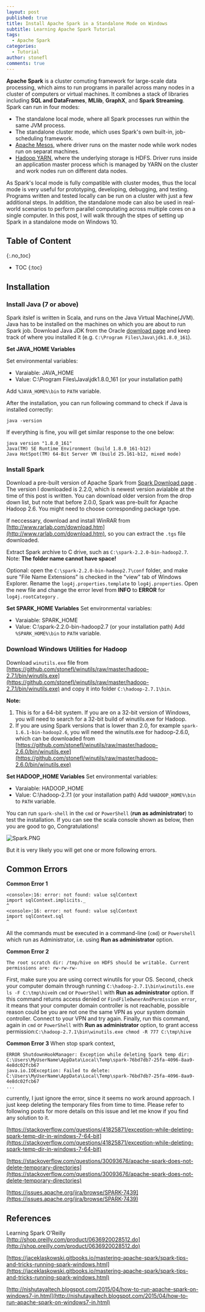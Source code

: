 ```yaml
---
layout: post
published: true
title: Install Apache Spark in a Standalone Mode on Windows
subtitle: Learning Apache Spark Tutorial
tags:
  - Apache Spark
categories:
  - Tutorial
author: stonefl
comments: true
---
```

**Apache Spark** is a cluster comuting framework for large-scale data processing, which aims to run programs in parallel across many nodes in a cluster of computers or virtual machines. It comibnes a stack of libraries including **SQL and DataFrames**, **MLlib**, **GraphX**, and **Spark Streaming**. Spark can run in four modes:
<!--more-->
- The standalone local mode, where all Spark processes run within the same JVM process.
- The standalone cluster mode, which uses Spark's own built-in, job-scheduling framework.
- [Apache Mesos](https://mesos.apache.org/), where driver runs on the master node while work nodes run on separat machines.
- [Hadoop YARN](https://hadoop.apache.org/docs/current/hadoop-yarn/hadoop-yarn-site/YARN.html), where the underlying storage is HDFS. Driver runs inside an application master process which is managed by YARN on the cluster and work nodes run on different data nodes.

As Spark's local mode is fully compatible with cluster modes, thus the local mode is very useful for prototyping, developing, debugging, and testing. Programs written and tested locally can be run on a cluster with just a few additional steps. In addition, the standalone mode can also be used in real-world scenarios to perform parallel computating across multiple cores on a single computer. In this post, I will walk through the stpes of setting up Spark in a standalone mode on Windows 10. 


## Table of Content
{:.no_toc}

* TOC
{:toc}

## Installation

### Install Java (7 or above)

Spark itslef is written in Scala, and runs on the Java Virtual Machine(JVM). Java has to be installed on the machines on which you are about to run Spark job. 
Download Java JDK from the Oracle [download page](http://www.oracle.com/technetwork/java/javase/downloads/jdk8-downloads-2133151.html) and keep track of where you installed it (e.g. `C:\Program Files\Java\jdk1.8.0_161`). 

**Set JAVA_HOME Variables**

Set environmental variables:
- Varaiable: JAVA_HOME
- Value: C:\Program Files\Java\jdk1.8.0_161  (or your installation path)

Add `%JAVA_HOME%\bin` to `PATH` variable.

After the installation, you can run following command to check if Java is installed correctly:
```
java -version
```
If everything is fine, you will get similar response to the one below:
```
java version "1.8.0_161"
Java(TM) SE Runtime Environment (build 1.8.0_161-b12)
Java HotSpot(TM) 64-Bit Server VM (build 25.161-b12, mixed mode)
```

### Install Spark
Download a pre-built version of Apache Spark from [Spark Download page](http://spark.apache.org/downloads.html) . The version I downloaded is 2.2.0, which is newest version avialable at the time of this post is written. You can download older version from the drop down list, but note that before 2.0.0, Spark was pre-built for Apache Hadoop 2.6. You might need to choose corresponding package type.   

If neccessary, download and install WinRAR from [http://www.rarlab.com/download.htm](http://www.rarlab.com/download.htm), so you can extract the `.tgs` file downloaded.

Extract Spark archive to C drive, such as `C:\spark-2.2.0-bin-hadoop2.7`. Note: **The folder name cannot have space!**

Optional: open the `C:\spark-2.2.0-bin-hadoop2.7\conf` folder, and make sure "File Name Extensions" is checked in the "view" tab of Windows Explorer. Rename the `log4j.properties.template` to `log4j.properties`. Open the new file and change the error level from **INFO** to **ERROR** for `log4j.rootCategory` .

**Set SPARK_HOME Variables**
Set environmental variables:
- Varaiable: SPARK_HOME
- Value: C:\spark-2.2.0-bin-hadoop2.7  (or your installation path)
Add `%SPARK_HOME%\bin` to `PATH` variable.


### Download Windows Utilities for Hadoop
Download `winutils.exe` file from [https://github.com/stonefl/winutils/raw/master/hadoop-2.7.1/bin/winutils.exe](https://github.com/stonefl/winutils/raw/master/hadoop-2.7.1/bin/winutils.exe) and copy it into folder `C:\hadoop-2.7.1\bin`.

**Note:**
1) This is for a 64-bit system. If you are on a 32-bit version of Windows, you will need to search for a 32-bit build of winutils.exe for Hadoop.
2) If you are using Spark versions that is lower than 2.0, for example `spark-1.6.1-bin-hadoop2.6`, you will need the winutils.exe for hadoop-2.6.0, which can be downloaded from [https://github.com/stonefl/winutils/raw/master/hadoop-2.6.0/bin/winutils.exe](https://github.com/stonefl/winutils/raw/master/hadoop-2.6.0/bin/winutils.exe)


**Set HADOOP_HOME Variables**
Set environmental variables:
- Varaiable: HADOOP_HOME
- Value: C:\hadoop-2.7.1  (or your installation path)
Add `%HADOOP_HOME%\bin` to `PATH` variable.

You can run `spark-shell` in the `cmd` or `PowerShell` (**run as administrator**) to test the installation. If you can see the scala console shown as below, then you are good to go, Congratulations!

![Spark.PNG]({{site.baseurl}}/img/post/Spark.PNG)

But it is very likely you will get one or more following errors.

## Common Errors


**Common Error 1**
```
<console>:16: error: not found: value sqlContext
import sqlContext.implicits._
^
<console>:16: error: not found: value sqlContext
import sqlContext.sql
^
```
All the commands must be executed in a command-line (`cmd`) or `Powershell` which run as Administrator, i.e. using **Run as administrator** option.

**Common Error 2** 
```
The root scratch dir: /tmp/hive on HDFS should be writable. Current permissions are: rw-rw-rw-
```
First, make sure you are using correct winutils for your OS.
Second, check your computer domain through running `C:\hadoop-2.7.1\bin\winutils.exe ls -F C:\tmp\hive`in `cmd` or `PowerShell` with **Run as administrator** option. If this command returns access denied or `FindFileOwnerAndPermission error`, it means that your computer domain controller is not reachable, possible reason could be you are not one the same VPN as your system domain controller. Connect to your VPN and try again.
Finally, run this command, again in `cmd` or `PowerShell` with **Run as administrator** option, to grant access permission:`C:\hadoop-2.7.1\bin\winutils.exe chmod -R 777 C:\tmp\hive`

**Common Error 3**
When stop spark context,
```
ERROR ShutdownHookManager: Exception while deleting Spark temp dir: C:\Users\MyUserName\AppData\Local\Temp\spark-76bd7db7-25fa-4096-8aa9-4e8dc02fcb67
java.io.IOException: Failed to delete: C:\Users\MyUserName\AppData\Local\Temp\spark-76bd7db7-25fa-4096-8aa9-4e8dc02fcb67
...
```
currently, I just ignore the error, since it seems no work around approach. I just keep deleting the temporary files from time to time. Please refer to following posts for more details on this issue and let me know if you find any solution to it.

[https://stackoverflow.com/questions/41825871/exception-while-deleting-spark-temp-dir-in-windows-7-64-bit](https://stackoverflow.com/questions/41825871/exception-while-deleting-spark-temp-dir-in-windows-7-64-bit)

[https://stackoverflow.com/questions/30093676/apache-spark-does-not-delete-temporary-directories](https://stackoverflow.com/questions/30093676/apache-spark-does-not-delete-temporary-directories)

[https://issues.apache.org/jira/browse/SPARK-7439](https://issues.apache.org/jira/browse/SPARK-7439)


## References

Learning Spark O'Reilly [http://shop.oreilly.com/product/0636920028512.do](http://shop.oreilly.com/product/0636920028512.do)

[https://jaceklaskowski.gitbooks.io/mastering-apache-spark/spark-tips-and-tricks-running-spark-windows.html](https://jaceklaskowski.gitbooks.io/mastering-apache-spark/spark-tips-and-tricks-running-spark-windows.html)

[http://nishutayaltech.blogspot.com/2015/04/how-to-run-apache-spark-on-windows7-in.html](http://nishutayaltech.blogspot.com/2015/04/how-to-run-apache-spark-on-windows7-in.html)
